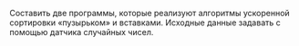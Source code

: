Составить две программы, которые реализуют алгоритмы ускоренной сортировки «пузырьком» и вставками. Исходные данные задавать с помощью датчика случайных чисел.